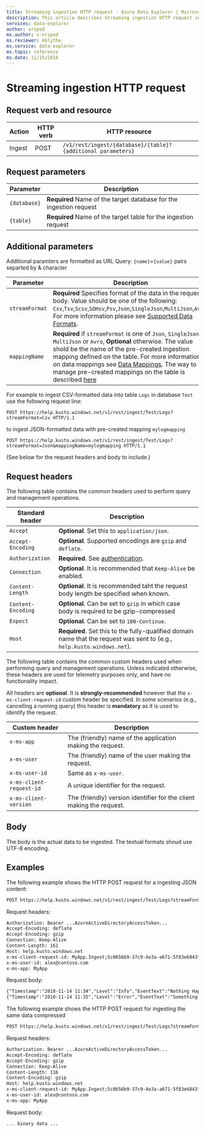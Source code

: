 ```yaml
---
title: Streaming ingestion HTTP request - Azure Data Explorer | Microsoft Docs
description: This article describes Streaming ingestion HTTP request in Azure Data Explorer.
services: data-explorer
author: orspod
ms.author: v-orspod
ms.reviewer: mblythe
ms.service: data-explorer
ms.topic: reference
ms.date: 11/15/2018
---
```

# Streaming ingestion HTTP request

## Request verb and resource

|Action    |HTTP verb|HTTP resource                                               |
|----------|---------|------------------------------------------------------------|
|Ingest    |POST     |`/v1/rest/ingest/{database}/{table}?{additional parameters}`|

## Request parameters

| Parameter    |  Description                                                                                                |
|--------------|-------------------------------------------------------------------------------------------------------------|
| `{database}` | **Required** Name of the target database for the ingestion request                                          |
| `{table}`    | **Required** Name of the target table for the ingestion request                                             |

## Additional parameters
Additional paramters are formatted as URL Query: `{name}`=`{value}` pairs separted by & character


| Parameter    |  Description                                                                                                |
|--------------|-------------------------------------------------------------------------------------------------------------|
|`streamFormat`| **Required** Specifies format of the data in the request body. Value should be one of the following: `Csv`,`Tsv`,`Scsv`,`SOHsv`,`Psv`,`Json`,`SingleJson`,`MultiJson`,`Avro`. For more information please see [Supported Data Formats](../../management/data-ingestion/index.md#supported-data-formats).|
|`mappingName` | **Required** if `streamFormat` is one of `Json`, `SingleJson`, `MultiJson` or `Avro`, **Optional** otherwise. The value shold be the name of the pre-created ingestion mapping defined on the table. For more information on data mappings see [Data Mappings](../../management/mappings.md). The way to manage pre-created mappings on the table is described [here](../../management/tables.md#create-ingestion-mapping) |
              

For example to ingest CSV-formatted data into table `Logs` in database `Test`
use the following request line:

```
POST https://help.kusto.windows.net/v1/rest/ingest/Test/Logs?streamFormat=Csv HTTP/1.1
```

to ingest JSON-formatted data with pre-created mapping `mylogmapping`

```
POST https://help.kusto.windows.net/v1/rest/ingest/Test/Logs?streamFormat=Json&mappingName=mylogmapping HTTP/1.1
```


(See below for the request headers and body to include.)

## Request headers

The following table contains the common headers used to perform query and management
operations.

|Standard header  |Description                                                                                                              |
|------------------|------------------------------------------------------------------------------------------------------------------------|
|`Accept`          |**Optional**. Set this to `application/json`.                                                                           |
|`Accept-Encoding` |**Optional**. Supported encodings are `gzip` and `deflate`.                                                             |
|`Authorization`   |**Required**. See [authentication](./authentication.md).                                                                |
|`Connection`      |**Optional**. It is recommended that `Keep-Alive` be enabled.                                                           |
|`Content-Length`  |**Optional**. It is recommended taht the request body length be specified when known.                                   |
|`Content-Encoding`|**Optional**. Can be set to `gzip` in which case body is required to be gzip-compressed                                 |
|`Expect`          |**Optional**. Can be set to `100-Continue`.                                                                             |
|`Host`            |**Required**. Set this to the fully-qualified domain name that the request was sent to (e.g., `help.kusto.windows.net`).|

The following table contains the common custom headers used when performing query
and management operations. Unless indicated otherwise, these headers are used
for telemetry purposes only, and have no functionality impact.

All headers are **optional**. It is **strongly-recommended** however that the
`x-ms-client-request-id` custom header be specified. In some scenarios (e.g.,
cancelling a running query) this header is **mandatory** as it is used to identify
the request.


|Custom header           |Description                                                                                               |
|------------------------|----------------------------------------------------------------------------------------------------------|
|`x-ms-app`              |The (friendly) name of the application making the request.                                                |
|`x-ms-user`             |The (friendly) name of the user making the request.                                                       |
|`x-ms-user-id`          |Same as `x-ms-user`.                                                                                      |
|`x-ms-client-request-id`|A unique identifier for the request.                                                                      |
|`x-ms-client-version`   |The (friendly) version identifier for the client making the request.                                      |

## Body

The body is the actual data to be ingested. The textual formats shoud use UTF-8 encoding.

## Examples

The following example shows the HTTP POST request for a ingesting JSON content:

```txt
POST https://help.kusto.windows.net/v1/rest/ingest/Test/Logs?streamFormat=Json&mappingName=mylogmapping HTTP/1.1
```

Request headers:

```txt
Authorization: Bearer ...AzureActiveDirectoryAccessToken...
Accept-Encoding: deflate
Accept-Encoding: gzip
Connection: Keep-Alive
Content-Length: 161
Host: help.kusto.windows.net
x-ms-client-request-id: MyApp.Ingest;5c0656b9-37c9-4e3a-a671-5f83e6843fce
x-ms-user-id: alex@contoso.com
x-ms-app: MyApp
```

Request body:

```txt
{"Timestamp":"2018-11-14 11:34","Level":"Info","EventText":"Nothing Happened"}
{"Timestamp":"2018-11-14 11:35","Level":"Error","EventText":"Something Happened"}
```

The following example shows the HTTP POST request for ingesting the same data compressed

```txt
POST https://help.kusto.windows.net/v1/rest/ingest/Test/Logs?streamFormat=Json&mappingName=mylogmapping HTTP/1.1
```

Request headers:

```txt
Authorization: Bearer ...AzureActiveDirectoryAccessToken...
Accept-Encoding: deflate
Accept-Encoding: gzip
Connection: Keep-Alive
Content-Length: 116
Content-Encoding: gzip
Host: help.kusto.windows.net
x-ms-client-request-id: MyApp.Ingest;5c0656b9-37c9-4e3a-a671-5f83e6843fce
x-ms-user-id: alex@contoso.com
x-ms-app: MyApp
```

Request body:

```
... binary data ...
```